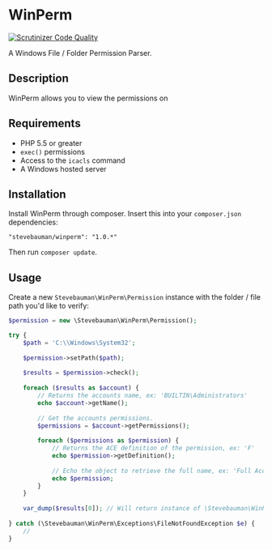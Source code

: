 # WinPerm
[![Scrutinizer Code Quality](https://img.shields.io/scrutinizer/g/stevebauman/winperm/master.svg?style=flat-square)](https://scrutinizer-ci.com/g/stevebauman/winperm/?branch=master)

A Windows File / Folder Permission Parser.

## Description

WinPerm allows you to view the permissions on 

## Requirements

- PHP 5.5 or greater
- `exec()` permissions
- Access to the `icacls` command
- A Windows hosted server

## Installation

Install WinPerm through composer. Insert this into your `composer.json` dependencies:

    "stevebauman/winperm": "1.0.*"

Then run `composer update`.

## Usage

Create a new `Stevebauman\WinPerm\Permission` instance with the folder / file path you'd like to verify:

```php
$permission = new \Stevebauman\WinPerm\Permission();

try {
    $path = 'C:\\Windows\System32';
    
    $permission->setPath($path);
    
    $results = $permission->check();
    
    foreach ($results as $account) {
        // Returns the accounts name, ex: 'BUILTIN\Administrators'
        echo $account->getName();
        
        // Get the accounts permissions.
        $permissions = $account->getPermissions();
        
        foreach ($permissions as $permission) {
            // Returns the ACE definition of the permission, ex: 'F'
            echo $permission->getDefinition();
            
            // Echo the object to retrieve the full name, ex: 'Full Access'
            echo $permission;
        }
    }
    
    var_dump($results[0]); // Will return instance of \Stevebauman\WinPerm\Account
    
} catch (\Stevebauman\WinPerm\Exceptions\FileNotFoundException $e) {
    //
}
```
